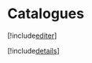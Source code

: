 # Catalogues

[!include[editer](catalogues.editer.autogen.md)]

[!include[details](catalogues.details.autogen.md)]









































